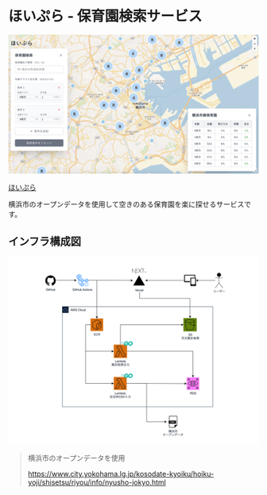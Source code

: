 
# ほいぷら - 保育園検索サービス

![スクリーンショット](./screenshots/image4.png)

[ほいぷら](hoipla.vercel.app)

横浜市のオープンデータを使用して空きのある保育園を楽に探せるサービスです。

## インフラ構成図
![インフラ構成図](./screenshots/hoipla.drawio.png)

> 横浜市のオープンデータを使用
>
> https://www.city.yokohama.lg.jp/kosodate-kyoiku/hoiku-yoji/shisetsu/riyou/info/nyusho-jokyo.html
